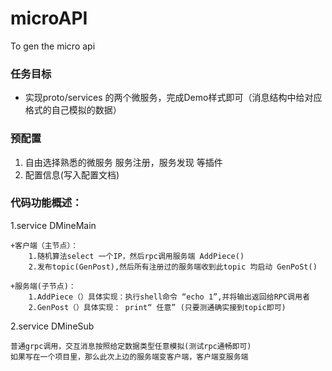# microAPI
To gen the micro api
### 任务目标
 + 实现proto/services 的两个微服务，完成Demo样式即可（消息结构中给对应格式的自己模拟的数据）
### 预配置
 1. 自由选择熟悉的微服务 服务注册，服务发现 等插件
 2. 配置信息(写入配置文档)
### 代码功能概述：
1.service DMineMain

    +客户端（主节点）：
        1.随机算法select 一个IP，然后rpc调用服务端 AddPiece()
        2.发布topic(GenPost),然后所有注册过的服务端收到此topic 均启动 GenPoSt()
        
    +服务端(子节点)：
        1.AddPiece（）具体实现：执行shell命令 “echo 1”,并将输出返回给RPC调用者
        2.GenPost（）具体实现： print“ 任意” (只要测通确实接到topic即可)
        
        
    
2.service DMineSub
    
    普通grpc调用，交互消息按照给定数据类型任意模拟(测试rpc通畅即可)
    如果写在一个项目里，那么此次上边的服务端变客户端，客户端变服务端